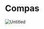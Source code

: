 # Compas
![Untitled](https://user-images.githubusercontent.com/61064070/103529906-ec877900-4e9f-11eb-9256-d7be74580ea0.png)
